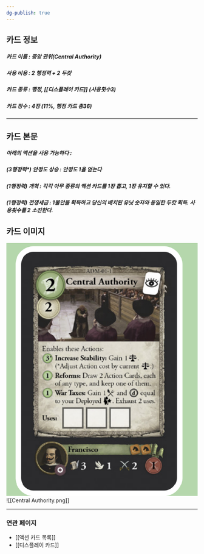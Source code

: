 ```yaml
---
dg-publish: true
---
```

## 카드 정보
##### 카드 이름 : 중앙 권위(Central Authority)
##### 사용 비용 : 2 행정력 + 2 두캇  
##### 카드 종류 : 행정,  [[디스플레이 카드]] (사용횟수3)
##### 카드 장수 : 4장 (11%, 행정 카드 총36)
---
## 카드 본문
##### 아래의 액션을 사용 가능하다 : 
##### (3행정력*) 안정도 상승 : 안정도 1을 얻는다 
##### (1행정력) 개혁 : 각각 아무 종류의 액션 카드를 1장 뽑고, 1장 유지할 수 있다.
##### (1행정력) 전쟁세금 : 1불안을 획득하고 당신의 배치된 유닛 숫자와 동일한 두캇 획득. 사용횟수를 2 소진한다.
## 카드 이미지
<img src="\Assets\Central Authority.png"/>
![[Central Authority.png]]

---
### 연관 페이지
- [[액션 카드 목록]]
- [[디스플레이 카드]]

